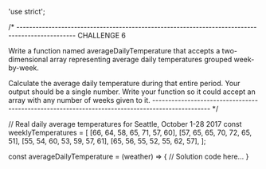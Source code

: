 'use strict';

/* ------------------------------------------------------------------------------------------------
CHALLENGE 6

Write a function named averageDailyTemperature that accepts a two-dimensional array representing average daily temperatures grouped week-by-week.

Calculate the average daily temperature during that entire period. Your output should be a single number. Write your function so it could accept an array with any number of weeks given to it.
------------------------------------------------------------------------------------------------ */

// Real daily average temperatures for Seattle, October 1-28 2017
const weeklyTemperatures = [
  [66, 64, 58, 65, 71, 57, 60],
  [57, 65, 65, 70, 72, 65, 51],
  [55, 54, 60, 53, 59, 57, 61],
  [65, 56, 55, 52, 55, 62, 57],
];

const averageDailyTemperature = (weather) => {
  // Solution code here...
}